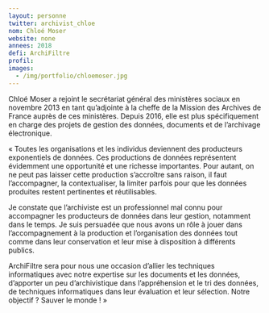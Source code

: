 ```yaml
---
layout: personne
twitter: archivist_chloe
nom: Chloé Moser
website: none
annees: 2018
defi: ArchiFiltre
profil: 
images:
  - /img/portfolio/chloemoser.jpg
---
```


Chloé Moser a rejoint le secrétariat général des ministères sociaux en
novembre 2013 en tant qu’adjointe à la cheffe de la Mission des
Archives de France auprès de ces ministères. Depuis 2016, elle est
plus spécifiquement en charge des projets de gestion des données,
documents et de l’archivage électronique.

« Toutes les organisations et les individus deviennent des producteurs
exponentiels de données. Ces productions de données représentent
évidemment une opportunité et une richesse importantes. Pour autant,
on ne peut pas laisser cette production s’accroître sans raison, il
faut l’accompagner, la contextualiser, la limiter parfois pour que les
données produites restent pertinentes et réutilisables.

Je constate que l’archiviste est un professionnel mal connu pour
accompagner les producteurs de données dans leur gestion, notamment
dans le temps. Je suis persuadée que nous avons un rôle à jouer dans
l’accompagnement à la production et l’organisation des données tout
comme dans leur conservation et leur mise à disposition à différents
publics.

ArchiFiltre sera pour nous une occasion d’allier les techniques
informatiques avec notre expertise sur les documents et les données,
d’apporter un peu d’archivistique dans l’appréhension et le tri des
données, de techniques informatiques dans leur évaluation et leur
sélection. Notre objectif ? Sauver le monde ! »

